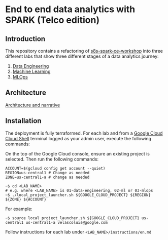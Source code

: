 # End to end data analytics with SPARK (Telco edition)

## Introduction

This repository contains a refactoring of [s8s-spark-ce-workshop](https://github.com/anagha-google/s8s-spark-ce-workshop) into three different labs that show three different stages of a data analytics journey:

1. [Data Engineering](01-data-engineering)
2. [Machine Learning](02-ml)
3. [MLOps](03-mlops)


## Architecture 

[Architecture and narrative](assets/end_to_end_data_analytics_with_SPARK.pdf)

## Installation

The deployment is fully terraformed. For each lab and from a [Google Cloud Cloud Shell](https://cloud.google.com/shell) terminal logged as your admin user, execute the following commands:

On the top of the Google Cloud console, ensure an existing project is selected. Then run the following commands:

```console
ACCOUNT=$(gcloud config get account --quiet)
REGION=us-central1 # Change as needed
ZONE=us-central1-a # change as needed
```


```console
~$ cd <LAB_NAME>
# e.g. where <LAB_NAME> is 01-data-engineering, 02-ml or 03-mlops
~$ ./local_project_launcher.sh ${GOOGLE_CLOUD_PROJECT} ${REGION} ${ZONE} ${ACCOUNT}
```

For example:

```console
~$ source local_project_launcher.sh ${GOOGLE_CLOUD_PROJECT} us-central1 us-central1-a velascoluis@google.com
```

Follow instructions for each lab under `<LAB_NAME>/instructions/en.md` 




